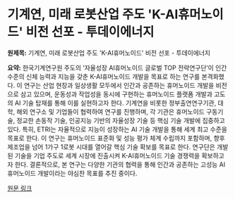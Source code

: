 # 기계연, 미래 로봇산업 주도 'K-AI휴머노이드' 비전 선포 - 투데이에너지

**원제목:** 기계연, 미래 로봇산업 주도 'K-AI휴머노이드' 비전 선포 - 투데이에너지

**요약:** 한국기계연구원 주도의 ‘자율성장 AI휴머노이드 글로벌 TOP 전략연구단’이 인간 수준의 신체 능력과 지능을 갖춘 K-AI휴머노이드 개발을 목표로 하는 연구를 본격화했다.  이 연구는 산업 현장과 일상생활 모두에서 인간과 공존하는 휴머노이드 개발을 비전으로 삼고 있으며,  운동성과 작업성을 동시에 구현하는 휴머노이드 플랫폼 개발과 고도의 AI 기술 탑재를 통해 이를 실현하고자 한다.  기계연을 비롯한 정부출연연구기관, 대학, 해외 연구소 및 기업들이 협력하여 연구를 진행하며,  각 기관은 휴머노이드 구동기술, 정교한 손동작 기술, 인공지능 기반의 자율성장 기술 등 핵심 기술 개발에 집중하고 있다. 특히, ETRI는 자율적으로 지능이 성장하는 AI 기술 개발을 통해 세계 최고 수준을 목표로 한다.  이 연구는 휴머노이드 표준화 및 성능 평가 체계 수립까지 포함하며,  향후 제조업을 넘어 1가구 1로봇 시대를 열어갈 핵심 기술 확보를 목표로 한다.  연구단은 개발된 기술을 기업 주도로 세계 시장에 진출시켜 K-AI휴머노이드 기술 경쟁력을 확보하고자 한다.  결론적으로, 본 연구는 다양한 기관의 협력을 통해 인간과 공존하는 고성능 AI 휴머노이드 개발이라는 야심찬 목표를 추진 중이다.

[원문 링크](https://www.todayenergy.kr/news/articleView.html?idxno=286315)
